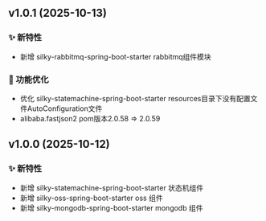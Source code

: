 
## v1.0.1 (2025-10-13)
### ✨ 新特性

* 新增 silky-rabbitmq-spring-boot-starter rabbitmq组件模块

### 💎 功能优化
* 优化 silky-statemachine-spring-boot-starter resources目录下没有配置文件AutoConfiguration文件
* alibaba.fastjson2 pom版本2.0.58 => 2.0.59

## v1.0.0 (2025-10-12)

### ✨ 新特性

* 新增 silky-statemachine-spring-boot-starter 状态机组件
* 新增 silky-oss-spring-boot-starter oss 组件
* 新增 silky-mongodb-spring-boot-starter mongodb 组件

